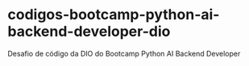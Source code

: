 # codigos-bootcamp-python-ai-backend-developer-dio
Desafio de código da DIO do Bootcamp Python AI Backend Developer
